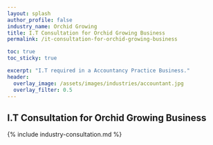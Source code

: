 ```yaml
---
layout: splash 
author_profile: false 
industry_name: Orchid Growing
title: I.T Consultation for Orchid Growing Business
permalink: /it-consultation-for-orchid-growing-business

toc: true
toc_sticky: true

excerpt: "I.T required in a Accountancy Practice Business."
header:
  overlay_image: /assets/images/industries/accountant.jpg
  overlay_filter: 0.5 
---
```


## I.T Consultation for Orchid Growing Business

{% include industry-consultation.md %}
